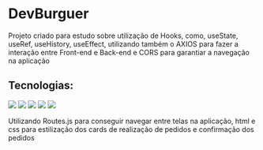 <h1>DevBurguer</h1>

<p>Projeto criado para estudo sobre utilização de Hooks, como, useState, useRef, useHistory, useEffect, utilizando também o AXIOS para fazer a interação entre Front-end e Back-end e CORS para garantiar a navegação na aplicação</p>

<h2>Tecnologias:</h2>

<img src="https://img.shields.io/badge/React-20232A?style=for-the-badge&logo=react&logoColor=61DAFB"/> <img src="https://img.shields.io/badge/JavaScript-F7DF1E?style=for-the-badge&logo=javascript&logoColor=black"/>  <img src="https://img.shields.io/badge/CSS-239120?&style=for-the-badge&logo=css3&logoColor=white"/> <img src="https://img.shields.io/badge/HTML-239120?style=for-the-badge&logo=html5&logoColor=white" />  <img src="https://img.shields.io/badge/Node.js-43853D?style=for-the-badge&logo=node.js&logoColor=white" />
<br>
<p>Utilizando Routes.js para conseguir navegar entre telas na aplicação, html e css para estilização dos cards de realização de pedidos e confirmação dos pedidos</p>

